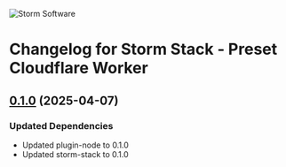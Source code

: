 ![Storm Software](https://public.storm-cdn.com/brand-banner.png)

# Changelog for Storm Stack - Preset Cloudflare Worker

## [0.1.0](https://github.com/storm-software/storm-stack/releases/tag/preset-cloudflare-worker%400.1.0) (2025-04-07)

### Updated Dependencies

- Updated plugin-node to 0.1.0
- Updated storm-stack to 0.1.0
